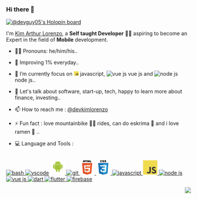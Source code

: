 ### Hi there 👋

[![@devguy05's Holopin board](https://holopin.io/api/user/board?user=devguy05)](https://holopin.io/@devguy05)

I'm [Kim Arthur Lorenzo](https://www.lorenzokimarthur.com/), a **Self taught Developer** 👨‍💻 aspiring to become an Expert in the field of **Mobile** development. 
<br>

- 👨‍💻 Pronouns: he/him/his.. 

- 🚀 Improving 1% everyday.. 

- 🌱 I’m currently focus on <img src="https://raw.githubusercontent.com/devicons/devicon/master/icons/javascript/javascript-original.svg" alt="javascript" width="13" height="12"/> javascript, <img src="https://www.vectorlogo.zone/logos/vuejs/vuejs-icon.svg" alt="vue js" width="13" height="12"/> vue js and <img src="https://www.vectorlogo.zone/logos/nodejs/nodejs-icon.svg" alt="node js" width="13" height="12"/> node js..

- 💬 Let's talk about software, start-up, tech, happy to learn more about finance, investing..

- 📫 How to reach me : [@devkimlorenzo](https://twitter.com/devkimlorenzo)

- ⚡ Fun fact : love mountainbike 🚴‍♂️ rides, can do eskrima 🥋 and i love ramen 🍜 ..

- 💻 Language and Tools :
<br><br>

<a href="https://www.gnu.org/software/bash/" target="_blank"> <img src="https://www.vectorlogo.zone/logos/gnu_bash/gnu_bash-icon.svg" alt="bash" width="40" height="40"/> </a>
<a href="https://code.visualstudio.com/" target="_blank"><img src="https://www.vectorlogo.zone/logos/visualstudio_code/visualstudio_code-icon.svg" alt="vscode" width="40" height="40"/></a>
<a href="https://developer.android.com" target="_blank"> <img src="https://raw.githubusercontent.com/devicons/devicon/master/icons/android/android-original-wordmark.svg" alt="android" width="40" height="40"/> </a>
<a href="https://git-scm.com/" target="_blank"> <img src="https://www.vectorlogo.zone/logos/git-scm/git-scm-icon.svg" alt="git" width="40" height="40"/> </a> 
<a href="https://www.w3.org/html/" target="_blank"> <img src="https://raw.githubusercontent.com/devicons/devicon/master/icons/html5/html5-original-wordmark.svg" alt="html5" width="40" height="40"/> </a> 
<a href="https://www.w3schools.com/css/" target="_blank"> <img src="https://raw.githubusercontent.com/devicons/devicon/master/icons/css3/css3-original-wordmark.svg" alt="css3" width="40" height="40"/> </a>
<a href="https://en.wikipedia.org/wiki/Visual_Basic_.NET" target="_blank"> <img src="https://www.vectorlogo.zone/logos/dotnet/dotnet-icon.svg" alt="javascript" width="40" height="40"/> </a> 
<a href="https://developer.mozilla.org/en-US/docs/Web/JavaScript" target="_blank"> <img src="https://raw.githubusercontent.com/devicons/devicon/master/icons/javascript/javascript-original.svg" alt="javascript" width="40" height="40"/> </a> 
<a href="https://nodejs.org/en/" target="_blank"> <img src="https://www.vectorlogo.zone/logos/nodejs/nodejs-icon.svg" alt="node js" width="40" height="40"/> </a> 
<a href="https://vuejs.org/" target="_blank"> <img src="https://www.vectorlogo.zone/logos/vuejs/vuejs-icon.svg" alt="vue js" width="40" height="40"/> </a> 
<a href="https://dart.dev" target="_blank"> <img src="https://www.vectorlogo.zone/logos/dartlang/dartlang-icon.svg" alt="dart" width="40" height="40"/> </a> 
<a href="https://flutter.dev" target="_blank"> <img src="https://www.vectorlogo.zone/logos/flutterio/flutterio-icon.svg" alt="flutter" width="40" height="40"/> </a> 
<a href="https://firebase.google.com/" target="_blank"> <img src="https://www.vectorlogo.zone/logos/firebase/firebase-icon.svg" alt="firebase" width="40" height="40"/> </a> 

<p align="right"><img src="https://komarev.com/ghpvc/?username=artdev-hashf&color=blue&style=flat-square&label=visitors"/></p>





<!--
**artdev-hash/artdev-hash** is a ✨ _special_ ✨ repository because its `README.md` (this file) appears on your GitHub profile.

Here are some ideas to get you started:
- 👯 I’m looking to collaborate on ...
- 🤔 I’m looking for help with ...
- 💬 Ask me about ...

-->

